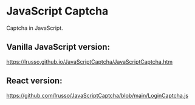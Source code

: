 # JavaScript Captcha

Captcha in JavaScript.

## Vanilla JavaScript version:

https://lrusso.github.io/JavaScriptCaptcha/JavaScriptCaptcha.htm

## React version:

https://github.com/lrusso/JavaScriptCaptcha/blob/main/LoginCaptcha.js
